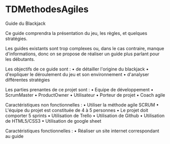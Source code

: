 # TDMethodesAgiles

Guide du Blackjack

Ce guide comprendra la présentation du jeu, les règles, et quelques stratégies.

Les guides existants sont trop complexes ou, dans le cas contraire, manque d'informations, donc on se propose de réaliser un guide plus parlant pour les débutants.

Les objectifs de ce guide sont :
• de détailler l'origine du blackjack
• d'expliquer le déroulement du jeu et son environnement
• d'analyser différentes stratégies

Les parties prenantes de ce projet sont :
• Equipe de développement 
• ScrumMaster
• ProductOwner
• Utilisateur
• Porteur de projet
• Coach agile


Caractéristiques non fonctionnelles : 
• Utiliser la méthode agile SCRUM
• L'équipe du projet est constituée de 4 à 5 personnes
• Le projet doit comporter 5 sprints
• Utilisation de Trello
• Utilisation de Github
• Utilisation de HTML5/CSS3
• Utilisation de google sheet

Caractéristiques fonctionnelles :
• Réaliser un site internet correspondant au guide

